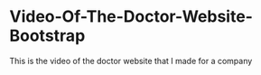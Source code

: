 # Video-Of-The-Doctor-Website-Bootstrap
This is the video of the doctor website that I made for a company
